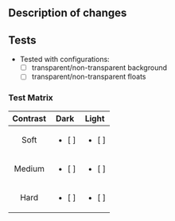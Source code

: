 ## Description of changes

<!--
Add a short description about what your changes are about. Link any relevant issues if it applies.
-->

## Tests

<!--
Please check that you have tested. Note that these are not hard requirements but merely serve as
information for reviewers.

When testing check out the `assets/sample.md` file, which contains decent variety to figure out if
something broke.
-->

- Tested with configurations:
  - [ ] transparent/non-transparent background
  - [ ] transparent/non-transparent floats

### Test Matrix

| Contrast |          Dark           |          Light          |
|   :-:    |           :-:           |           :-:           |
|   Soft   | <ul><li> [ ] </li></ul> | <ul><li> [ ] </li></ul> |
|  Medium  | <ul><li> [ ] </li></ul> | <ul><li> [ ] </li></ul> |
|   Hard   | <ul><li> [ ] </li></ul> | <ul><li> [ ] </li></ul> |
